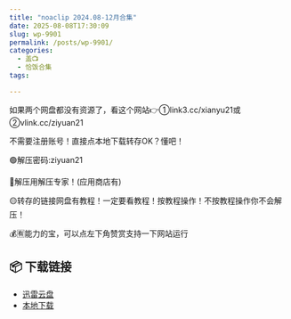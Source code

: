 ```yaml
---
title: "noaclip 2024.08-12月合集"
date: 2025-08-08T17:30:09
slug: wp-9901
permalink: /posts/wp-9901/
categories:
  - 盖📺
  - 恰饭合集
tags:

---
```


如果两个网盘都没有资源了，看这个网站👉①link3.cc/xianyu21或②vlink.cc/ziyuan21

不需要注册账号！直接点本地下载转存OK？懂吧！

🟢解压密码:ziyuan21

🔵解压用解压专家！(应用商店有)

🟡转存的链接网盘有教程！一定要看教程！按教程操作！不按教程操作你不会解压！

💰🈶能力的宝，可以点左下角赞赏支持一下网站运行

## 📦 下载链接
- [迅雷云盘](https://blziyuan21.com/pay-download/9901?key=5a7ff5e201&down_id=0)
- [本地下载](https://blziyuan21.com/pay-download/9901?key=5a7ff5e201&down_id=1)

